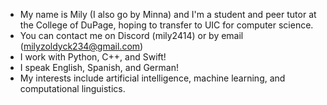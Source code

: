 - My name is Mily (I also go by Minna) and I'm a student and peer tutor at the College of DuPage, hoping to transfer to UIC for computer science.
- You can contact me on Discord (mily2414) or by email (milyzoldyck234@gmail.com)
- I work with Python, C++, and Swift!
- I speak English, Spanish, and German!
- My interests include artificial intelligence, machine learning, and computational linguistics.

<!---
mi55a/mi55a is a ✨ special ✨ repository because its `README.md` (this file) appears on your GitHub profile.
You can click the Preview link to take a look at your changes.
--->
